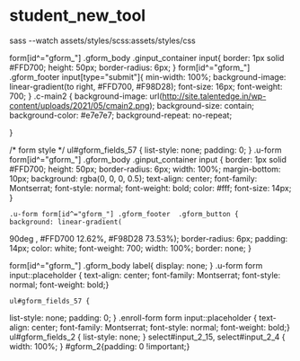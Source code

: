 # student_new_tool
sass --watch assets/styles/scss:assets/styles/css

form[id^="gform_"] .gform_body .ginput_container input{
    border: 1px solid #FFD700;
	height: 50px;
	border-radius: 6px;
}
form[id^="gform_"] .gform_footer input[type="submit"]{
min-width: 100%;
    background-image: linear-gradient(to right, #FFD700, #F98D28);
    font-size: 16px;
    font-weight: 700;
}
.c-main2 {
    background-image: url(http://site.talentedge.in/wp-content/uploads/2021/05/cmain2.png);
    background-size: contain;
    background-color: #e7e7e7;
    background-repeat: no-repeat;
  
}



/* form style	 */
	ul#gform_fields_57 {
   list-style: none;
   padding: 0;
}
.u-form form[id^="gform_"] .gform_body .ginput_container input {
    border: 1px solid #FFD700;
    height: 50px;
    border-radius: 6px;
    width: 100%;
    margin-bottom: 10px;
	background: rgba(0, 0, 0, 0.5);
	text-align: center;
 font-family: Montserrat;
 font-style: normal;
 font-weight: bold;
color: #fff;
	font-size: 14px;
}
	
	.u-form form[id^="gform_"] .gform_footer  .gform_button {
    background: linear-gradient(
90deg
, #FFD700 12.62%, #F98D28 73.53%);
    border-radius: 6px;
    padding: 14px;
    color: white;
    font-weight: 700;
		width: 100%;
		border: none;
}
	
	
form[id^="gform_"] .gform_body  label{
	display: none;
}
	.u-form form input::placeholder {
 text-align: center;
 font-family: Montserrat;
 font-style: normal;
 font-weight: bold;}
	
	ul#gform_fields_57 {
   list-style: none;
   padding: 0;
}
.enroll-form form input::placeholder {
 text-align: center;
 font-family: Montserrat;
 font-style: normal;
 font-weight: bold;}
ul#gform_fields_2 {
list-style: none;
}
	select#input_2_15, select#input_2_4 {
width: 100%;
}
#gform_2{padding: 0 !important;}